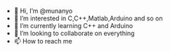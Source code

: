 - 👋 Hi, I’m @munanyo
- 👀 I’m interested in C,C++,Matlab,Arduino and so on
- 🌱 I’m currently learning C++ and Arduino
- 💞️ I’m looking to collaborate on everything 
- 📫 How to reach me 

<!---
munanyo/munanyo is a ✨ special ✨ repository because its `README.md` (this file) appears on your GitHub profile.
You can click the Preview link to take a look at your changes.
--->
